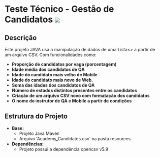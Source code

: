 # Teste Técnico - Gestão de Candidatos <img src="https://img.shields.io/badge/Java-f89820?style=for-the-badge&logo=openjdk&logoColor=white"> 

## Descrição
Este projeto JAVA usa a manipulação de dados de uma Lista<> a partir de um arquivo CSV. Com funcionalidades como:

* **Proporção de candidatos por vaga (porcentagem)** 
* **Idade média dos candidatos de QA**
* **Idade do candidato mais velho de Mobile**
* **Idade do candidato mais novo de Web.**
* **Soma das idades dos candidatos de QA**
* **Número de estados distintos presentes entre os candidatos**
* **Criação de um arquivo CSV novo com formatação dos candidatos**
* **O nome do instrutor de QA e Mobile a partir de condições**

## Estrutura do Projeto
* **Base:**
  * Projeto Java Maven
  * Arquivo 'Academy_Candidates.csv' na pasta resources
* **Dependências:**
  * Projeto possui a dependência opencsv v5.9


